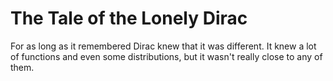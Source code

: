 # The Tale of the Lonely Dirac

For as long as it remembered Dirac knew that it was different.
It knew a lot of functions and even some distributions, but it wasn't really close to any of them.
